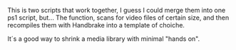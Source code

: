 This is two scripts that work together, I guess I could merge them into one ps1 script, but... 
The function, scans for video files of certain size, and then recompiles them with Handbrake into a template of choiche.

It´s a good way to shrink a media library with minimal "hands on".
